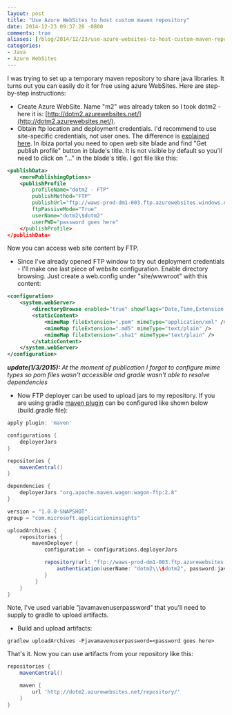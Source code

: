```yaml
---
layout: post
title: "Use Azure WebSites to host custom maven repository"
date: 2014-12-23 09:37:28 -0800
comments: true
aliases: [/blog/2014/12/23/use-azure-websites-to-host-custom-maven-repository/]
categories: 
- Java
- Azure WebSites
---
```

I was trying to set up a temporary maven repository to share java libraries. It turns out you can easily do it for free using azure WebSites. Here are step-by-step instructions:

* Create Azure WebSite. Name "m2" was already taken so I took dotm2 - here it is: [http://dotm2.azurewebsites.net/](http://dotm2.azurewebsites.net/).
* Obtain ftp location and deployment credentials. I'd recommend to use site-specific credentials, not user ones. The difference is [explained here](https://github.com/projectkudu/kudu/wiki/Deployment-credentials). In ibiza portal you need to open web site blade and find "Get publish profile" button in blade's title. It is not visible by default so you'll need to click on "..." in the blade's title. I got file like this:
``` xml
<publishData>
	<morePublishingOptions>
	<publishProfile 
		profileName="dotm2 - FTP" 
		publishMethod="FTP" 
		publishUrl="ftp://waws-prod-dm1-003.ftp.azurewebsites.windows.net/site/wwwroot" 
		ftpPassiveMode="True" 
		userName="dotm2\$dotm2" 
		userPWD="password goes here" 
	</publishProfile>
</publishData>
```
Now you can access web site content by FTP. 

* Since I've already opened FTP window to try out deployment credentials - I'll make one last piece of website configuration. Enable directory browsing. Just create a web.config under "site/wwwroot" with this content:
 
``` xml
<configuration>
	<system.webServer>
		<directoryBrowse enabled="true" showFlags="Date,Time,Extension,Size" />
		<staticContent>
			<mimeMap fileExtension=".pom" mimeType="application/xml" />
			<mimeMap fileExtension=".md5" mimeType="text/plain" />
			<mimeMap fileExtension=".sha1" mimeType="text/plain" />
		</staticContent>
	</system.webServer>
</configuration>
```

***update(1/3/2015):** At the moment of publication I forgot to configure mime types so pom files wasn't accessible and gradle wasn't able to resolve dependencies*

* Now FTP deployer can be used to upload jars to my repository. If you are using gradle [maven plugin](http://www.gradle.org/docs/current/userguide/maven_plugin.html) can be configured like shown below (build.gradle file):

``` groovy
apply plugin: 'maven'

configurations {
    deployerJars
}

repositories {
    mavenCentral()
}

dependencies { 
    deployerJars "org.apache.maven.wagon:wagon-ftp:2.8"
} 

version = "1.0.0-SNAPSHOT"
group = "com.microsoft.applicationinsights"

uploadArchives {
    repositories {
        mavenDeployer {
            configuration = configurations.deployerJars

            repository(url: "ftp://waws-prod-dm1-003.ftp.azurewebsites.windows.net/site/wwwroot/repository/") { 
                authentication(userName: "dotm2\\\$dotm2", password:javamavenuserpassword)
            }
         }
    }
}
```

Note, I've used variable "javamavenuserpassword" that you'll need to supply to gradle to upload artifacts. 

* Build and upload artifacts:
```
gradlew uploadArchives -Pjavamavenuserpassword=<password goes here>
```

That's it. Now you can use artifacts from your repository like this:

``` groovy
repositories {
    mavenCentral()

    maven {
        url 'http://dotm2.azurewebsites.net/repository/'
    }
}
```
